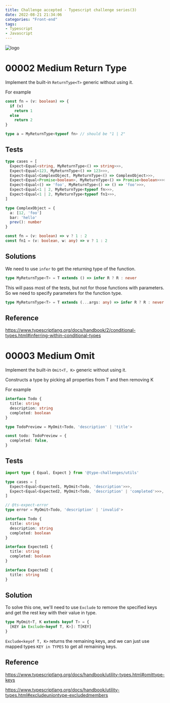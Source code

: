```yaml
---
title: Challenge accepted - Typescript challenge series(3)
date: 2022-08-21 21:34:06
categories: "Front-end"
tags:
- Typescript
- Javascript
---
```


![logo](https://tsch.js.org/logo.svg)

# 00002 Medium Return Type

Implement the built-in `ReturnType<T>` generic without using it.

For example

```ts
const fn = (v: boolean) => {
  if (v)
    return 1
  else
    return 2
}

type a = MyReturnType<typeof fn> // should be "1 | 2"
```

## Tests
```ts
type cases = [
  Expect<Equal<string, MyReturnType<() => string>>>,
  Expect<Equal<123, MyReturnType<() => 123>>>,
  Expect<Equal<ComplexObject, MyReturnType<() => ComplexObject>>>,
  Expect<Equal<Promise<boolean>, MyReturnType<() => Promise<boolean>>>>,
  Expect<Equal<() => 'foo', MyReturnType<() => () => 'foo'>>>,
  Expect<Equal<1 | 2, MyReturnType<typeof fn>>>,
  Expect<Equal<1 | 2, MyReturnType<typeof fn1>>>,
]

type ComplexObject = {
  a: [12, 'foo']
  bar: 'hello'
  prev(): number
}

const fn = (v: boolean) => v ? 1 : 2
const fn1 = (v: boolean, w: any) => v ? 1 : 2
```

## Solutions

We need to use `infer` to get the returning type of the function.

```ts
type MyReturnType<T> = T extends () => infer R ? R : never
```

This will pass most of the tests, but not for those functions with parameters. So we need to specify parameters for the function type.

```ts
type MyReturnType<T> = T extends (...args: any) => infer R ? R : never
```

## Reference
https://www.typescriptlang.org/docs/handbook/2/conditional-types.html#inferring-within-conditional-types


# 00003 Medium Omit

Implement the built-in `Omit<T, K>` generic without using it.

Constructs a type by picking all properties from T and then removing K

For example
```ts
interface Todo {
  title: string
  description: string
  completed: boolean
}

type TodoPreview = MyOmit<Todo, 'description' | 'title'>

const todo: TodoPreview = {
  completed: false,
}
```

## Tests
```ts
import type { Equal, Expect } from '@type-challenges/utils'

type cases = [
  Expect<Equal<Expected1, MyOmit<Todo, 'description'>>>,
  Expect<Equal<Expected2, MyOmit<Todo, 'description' | 'completed'>>>,
]

// @ts-expect-error
type error = MyOmit<Todo, 'description' | 'invalid'>

interface Todo {
  title: string
  description: string
  completed: boolean
}

interface Expected1 {
  title: string
  completed: boolean
}

interface Expected2 {
  title: string
}
```

## Solution
To solve this one, we'll need to use `Exclude` to remove the specified keys and get the rest key with their value in type.

```ts
type MyOmit<T, K extends keyof T> = {
  [KEY in Exclude<keyof T, K>]: T[KEY]
}
```

`Exclude<keyof T, K>` returns the remaining keys, and we can just use mapped types `KEY in TYPES` to get all remaining keys.

## Reference
https://www.typescriptlang.org/docs/handbook/utility-types.html#omittype-keys

https://www.typescriptlang.org/docs/handbook/utility-types.html#excludeuniontype-excludedmembers